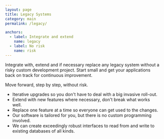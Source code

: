 ```yaml
---
layout: page
title: Legacy Systems
category: main
permalink: /legacy/

anchors:
  - label: Integrate and extend
    name: legacy
  - label: No risk
    name: risk
---
```


<a name="legacy"></a>
Integrate with, extend and if necessary replace any legacy
system without a risky custom development project.
Start small and get your applications back on track for
continuous improvement.

<p class="intro">Move forward, step by step, without risk.</p>

<a name="risk"></a>
- Iterative upgrades so you don't have to deal with a big invasive roll-out.
- Extend with new features where necessary, don't break what works well.
- Replace one feature at a time so everyone can get used to the changes.
- Our software is tailored for you, but there is no custom programming involved.
- We can create exceedingly robust interfaces to read from and write to existing databases of all kinds.

